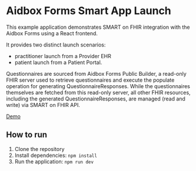 # Aidbox Forms Smart App Launch

This example application demonstrates SMART on FHIR integration with the Aidbox Forms using a React frontend.

It provides two distinct launch scenarios: 
 * practitioner launch from a Provider EHR
 * patient launch from a Patient Portal.

Questionnaires are sourced from Aidbox Forms Public Builder, a read-only FHIR server used to retrieve questionnaires and execute the populate operation for generating QuestionnaireResponses. While the questionnaires themselves are fetched from this read-only server, all other FHIR resources, including the generated QuestionnaireResponses, are managed (read and write) via SMART on FHIR API.

[Demo](https://aidbox.github.io/examples/aidbox-forms-smart-launch/)

## How to run
1. Clone the repository
2. Install dependencies: `npm install`
3. Run the application: `npm run dev`

